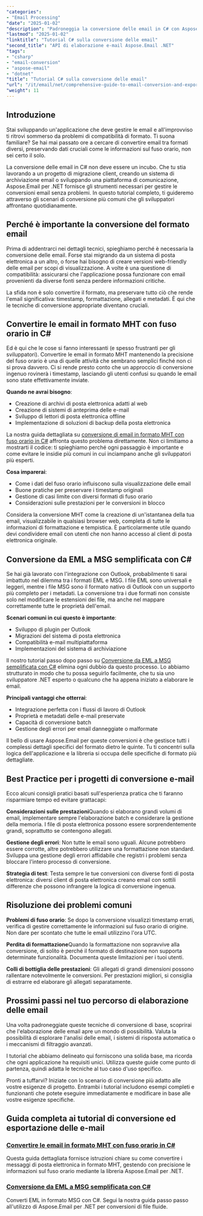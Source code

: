 ```yaml
---
"categories":
- "Email Processing"
"date": "2025-01-02"
"description": "Padroneggia la conversione delle email in C# con Aspose.Email .NET. Impara la conversione da MHT ed EML a MSG con gestione del fuso orario. Tutorial passo passo per sviluppatori."
"lastmod": "2025-01-02"
"linktitle": "Tutorial C# sulla conversione delle email"
"second_title": "API di elaborazione e-mail Aspose.Email .NET"
"tags":
- "csharp"
- "email-conversion"
- "aspose-email"
- "dotnet"
"title": "Tutorial C# sulla conversione delle email"
"url": "/it/email/net/comprehensive-guide-to-email-conversion-and-export/"
"weight": 11
---
```


## Introduzione

Stai sviluppando un'applicazione che deve gestire le email e all'improvviso ti ritrovi sommerso da problemi di compatibilità di formato. Ti suona familiare? Se hai mai passato ore a cercare di convertire email tra formati diversi, preservando dati cruciali come le informazioni sul fuso orario, non sei certo il solo.

La conversione delle email in C# non deve essere un incubo. Che tu stia lavorando a un progetto di migrazione client, creando un sistema di archiviazione email o sviluppando una piattaforma di comunicazione, Aspose.Email per .NET fornisce gli strumenti necessari per gestire le conversioni email senza problemi. In questo tutorial completo, ti guideremo attraverso gli scenari di conversione più comuni che gli sviluppatori affrontano quotidianamente.

## Perché è importante la conversione del formato email

Prima di addentrarci nei dettagli tecnici, spieghiamo perché è necessaria la conversione delle email. Forse stai migrando da un sistema di posta elettronica a un altro, o forse hai bisogno di creare versioni web-friendly delle email per scopi di visualizzazione. A volte è una questione di compatibilità: assicurarsi che l'applicazione possa funzionare con email provenienti da diverse fonti senza perdere informazioni critiche.

La sfida non è solo convertire il formato, ma preservare tutto ciò che rende l'email significativa: timestamp, formattazione, allegati e metadati. È qui che le tecniche di conversione appropriate diventano cruciali.

## Convertire le email in formato MHT con fuso orario in C#

Ed è qui che le cose si fanno interessanti (e spesso frustranti per gli sviluppatori). Convertire le email in formato MHT mantenendo la precisione del fuso orario è una di quelle attività che sembrano semplici finché non ci si prova davvero. Ci si rende presto conto che un approccio di conversione ingenuo rovinerà i timestamp, lasciando gli utenti confusi su quando le email sono state effettivamente inviate.

**Quando ne avrai bisogno**: 
- Creazione di archivi di posta elettronica adatti al web
- Creazione di sistemi di anteprima delle e-mail
- Sviluppo di lettori di posta elettronica offline
- Implementazione di soluzioni di backup della posta elettronica

La nostra guida dettagliata su [conversione di email in formato MHT con fuso orario in C#](./convert-emails-to-mht-format-with-timezone-in-csharp/) affronta questo problema direttamente. Non ci limitiamo a mostrarti il codice: ti spieghiamo perché ogni passaggio è importante e come evitare le insidie più comuni in cui inciampano anche gli sviluppatori più esperti.

**Cosa imparerai**:
- Come i dati del fuso orario influiscono sulla visualizzazione delle email
- Buone pratiche per preservare i timestamp originali
- Gestione di casi limite con diversi formati di fuso orario
- Considerazioni sulle prestazioni per le conversioni in blocco

Considera la conversione MHT come la creazione di un'istantanea della tua email, visualizzabile in qualsiasi browser web, completa di tutte le informazioni di formattazione e tempistica. È particolarmente utile quando devi condividere email con utenti che non hanno accesso al client di posta elettronica originale.

## Conversione da EML a MSG semplificata con C#

Se hai già lavorato con l'integrazione con Outlook, probabilmente ti sarai imbattuto nel dilemma tra i formati EML e MSG. I file EML sono universali e leggeri, mentre i file MSG sono il formato nativo di Outlook con un supporto più completo per i metadati. La conversione tra i due formati non consiste solo nel modificare le estensioni dei file, ma anche nel mappare correttamente tutte le proprietà dell'email.

**Scenari comuni in cui questo è importante**:
- Sviluppo di plugin per Outlook
- Migrazioni del sistema di posta elettronica
- Compatibilità e-mail multipiattaforma
- Implementazioni del sistema di archiviazione

Il nostro tutorial passo dopo passo su [Conversione da EML a MSG semplificata con C#](./eml-to-msg-convert-made-easy-using-csharp/) elimina ogni dubbio da questo processo. Lo abbiamo strutturato in modo che tu possa seguirlo facilmente, che tu sia uno sviluppatore .NET esperto o qualcuno che ha appena iniziato a elaborare le email.

**Principali vantaggi che otterrai**:
- Integrazione perfetta con i flussi di lavoro di Outlook
- Proprietà e metadati delle e-mail preservate
- Capacità di conversione batch
- Gestione degli errori per email danneggiate o malformate

Il bello di usare Aspose.Email per queste conversioni è che gestisce tutti i complessi dettagli specifici del formato dietro le quinte. Tu ti concentri sulla logica dell'applicazione e la libreria si occupa delle specifiche di formato più dettagliate.

## Best Practice per i progetti di conversione e-mail

Ecco alcuni consigli pratici basati sull'esperienza pratica che ti faranno risparmiare tempo ed evitare grattacapi:

**Considerazioni sulle prestazioni**Quando si elaborano grandi volumi di email, implementare sempre l'elaborazione batch e considerare la gestione della memoria. I file di posta elettronica possono essere sorprendentemente grandi, soprattutto se contengono allegati.

**Gestione degli errori**: Non tutte le email sono uguali. Alcune potrebbero essere corrotte, altre potrebbero utilizzare una formattazione non standard. Sviluppa una gestione degli errori affidabile che registri i problemi senza bloccare l'intero processo di conversione.

**Strategia di test**: Testa sempre le tue conversioni con diverse fonti di posta elettronica: diversi client di posta elettronica creano email con sottili differenze che possono infrangere la logica di conversione ingenua.

## Risoluzione dei problemi comuni

**Problemi di fuso orario**: Se dopo la conversione visualizzi timestamp errati, verifica di gestire correttamente le informazioni sul fuso orario di origine. Non dare per scontato che tutte le email utilizzino l'ora UTC.

**Perdita di formattazione**Quando la formattazione non sopravvive alla conversione, di solito è perché il formato di destinazione non supporta determinate funzionalità. Documenta queste limitazioni per i tuoi utenti.

**Colli di bottiglia delle prestazioni**: Gli allegati di grandi dimensioni possono rallentare notevolmente le conversioni. Per prestazioni migliori, si consiglia di estrarre ed elaborare gli allegati separatamente.

## Prossimi passi nel tuo percorso di elaborazione delle email

Una volta padroneggiate queste tecniche di conversione di base, scoprirai che l'elaborazione delle email apre un mondo di possibilità. Valuta la possibilità di esplorare l'analisi delle email, i sistemi di risposta automatica o i meccanismi di filtraggio avanzati.

I tutorial che abbiamo delineato qui forniscono una solida base, ma ricorda che ogni applicazione ha requisiti unici. Utilizza queste guide come punto di partenza, quindi adatta le tecniche al tuo caso d'uso specifico.

Pronti a tuffarvi? Iniziate con lo scenario di conversione più adatto alle vostre esigenze di progetto. Entrambi i tutorial includono esempi completi e funzionanti che potete eseguire immediatamente e modificare in base alle vostre esigenze specifiche.

## Guida completa ai tutorial di conversione ed esportazione delle e-mail
### [Convertire le email in formato MHT con fuso orario in C#](./convert-emails-to-mht-format-with-timezone-in-csharp/)
Questa guida dettagliata fornisce istruzioni chiare su come convertire i messaggi di posta elettronica in formato MHT, gestendo con precisione le informazioni sul fuso orario mediante la libreria Aspose.Email per .NET.
### [Conversione da EML a MSG semplificata con C#](./eml-to-msg-convert-made-easy-using-csharp/)
Converti EML in formato MSG con C#. Segui la nostra guida passo passo all'utilizzo di Aspose.Email per .NET per conversioni di file fluide.
